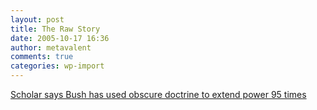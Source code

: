 ```yaml
---
layout: post
title: The Raw Story
date: 2005-10-17 16:36
author: metavalent
comments: true
categories: wp-import
---
```

<a href="http://rawstory.com/news/2005/CanExecutive_Branch_Decide_0923.html">Scholar says Bush has used obscure doctrine to extend power 95 times</a>
